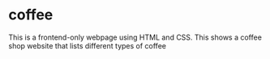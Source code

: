 # coffee
This is a frontend-only webpage using HTML and CSS. This shows a coffee shop website that lists different types of coffee
